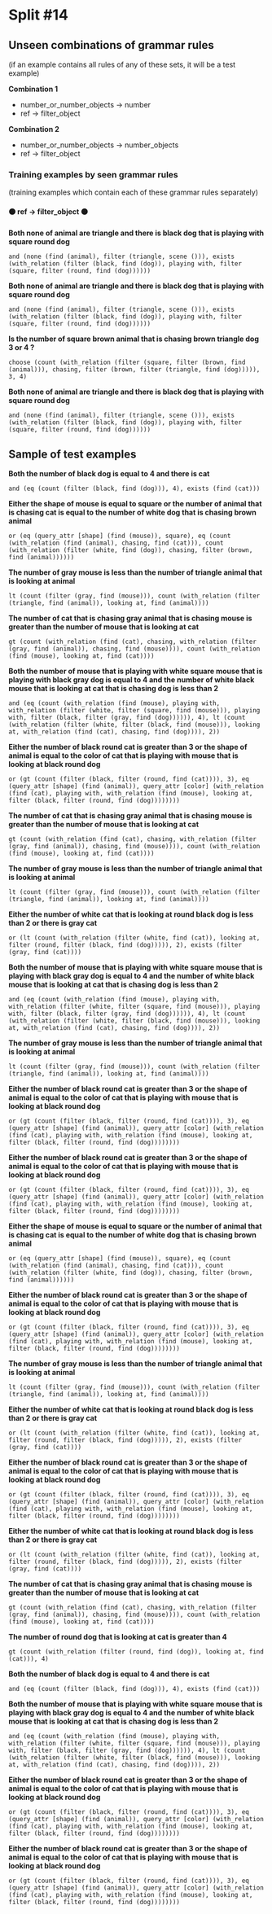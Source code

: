 # Split #14
## Unseen combinations of grammar rules
(if an example contains all rules of any of these sets, it will be a test example)

**Combination 1**
* number_or_number_objects -> number
* ref -> filter_object

**Combination 2**
* number_or_number_objects -> number_objects
* ref -> filter_object

### Training examples by seen grammar rules
(training examples which contain each of these grammar rules separately)
#### ⚫ ref -> filter_object ⚫
**Both none of animal are triangle and there is black dog that is playing with square round dog**
 ```
and (none (find (animal), filter (triangle, scene ())), exists (with_relation (filter (black, find (dog)), playing with, filter (square, filter (round, find (dog))))))
```
**Both none of animal are triangle and there is black dog that is playing with square round dog**
 ```
and (none (find (animal), filter (triangle, scene ())), exists (with_relation (filter (black, find (dog)), playing with, filter (square, filter (round, find (dog))))))
```
**Is the number of square brown animal that is chasing brown triangle dog 3 or 4 ?**
 ```
choose (count (with_relation (filter (square, filter (brown, find (animal))), chasing, filter (brown, filter (triangle, find (dog))))), 3, 4)
```
**Both none of animal are triangle and there is black dog that is playing with square round dog**
 ```
and (none (find (animal), filter (triangle, scene ())), exists (with_relation (filter (black, find (dog)), playing with, filter (square, filter (round, find (dog))))))
```
## Sample of test examples
**Both the number of black dog is equal to 4 and there is cat**
 ```
and (eq (count (filter (black, find (dog))), 4), exists (find (cat)))
```
**Either the shape of mouse is equal to square or the number of animal that is chasing cat is equal to the number of white dog that is chasing brown animal**
 ```
or (eq (query_attr [shape] (find (mouse)), square), eq (count (with_relation (find (animal), chasing, find (cat))), count (with_relation (filter (white, find (dog)), chasing, filter (brown, find (animal))))))
```
**The number of gray mouse is less than the number of triangle animal that is looking at animal**
 ```
lt (count (filter (gray, find (mouse))), count (with_relation (filter (triangle, find (animal)), looking at, find (animal))))
```
**The number of cat that is chasing gray animal that is chasing mouse is greater than the number of mouse that is looking at cat**
 ```
gt (count (with_relation (find (cat), chasing, with_relation (filter (gray, find (animal)), chasing, find (mouse)))), count (with_relation (find (mouse), looking at, find (cat))))
```
**Both the number of mouse that is playing with white square mouse that is playing with black gray dog is equal to 4 and the number of white black mouse that is looking at cat that is chasing dog is less than 2**
 ```
and (eq (count (with_relation (find (mouse), playing with, with_relation (filter (white, filter (square, find (mouse))), playing with, filter (black, filter (gray, find (dog)))))), 4), lt (count (with_relation (filter (white, filter (black, find (mouse))), looking at, with_relation (find (cat), chasing, find (dog)))), 2))
```
**Either the number of black round cat is greater than 3 or the shape of animal is equal to the color of cat that is playing with mouse that is looking at black round dog**
 ```
or (gt (count (filter (black, filter (round, find (cat)))), 3), eq (query_attr [shape] (find (animal)), query_attr [color] (with_relation (find (cat), playing with, with_relation (find (mouse), looking at, filter (black, filter (round, find (dog))))))))
```
**The number of cat that is chasing gray animal that is chasing mouse is greater than the number of mouse that is looking at cat**
 ```
gt (count (with_relation (find (cat), chasing, with_relation (filter (gray, find (animal)), chasing, find (mouse)))), count (with_relation (find (mouse), looking at, find (cat))))
```
**The number of gray mouse is less than the number of triangle animal that is looking at animal**
 ```
lt (count (filter (gray, find (mouse))), count (with_relation (filter (triangle, find (animal)), looking at, find (animal))))
```
**Either the number of white cat that is looking at round black dog is less than 2 or there is gray cat**
 ```
or (lt (count (with_relation (filter (white, find (cat)), looking at, filter (round, filter (black, find (dog))))), 2), exists (filter (gray, find (cat))))
```
**Both the number of mouse that is playing with white square mouse that is playing with black gray dog is equal to 4 and the number of white black mouse that is looking at cat that is chasing dog is less than 2**
 ```
and (eq (count (with_relation (find (mouse), playing with, with_relation (filter (white, filter (square, find (mouse))), playing with, filter (black, filter (gray, find (dog)))))), 4), lt (count (with_relation (filter (white, filter (black, find (mouse))), looking at, with_relation (find (cat), chasing, find (dog)))), 2))
```
**The number of gray mouse is less than the number of triangle animal that is looking at animal**
 ```
lt (count (filter (gray, find (mouse))), count (with_relation (filter (triangle, find (animal)), looking at, find (animal))))
```
**Either the number of black round cat is greater than 3 or the shape of animal is equal to the color of cat that is playing with mouse that is looking at black round dog**
 ```
or (gt (count (filter (black, filter (round, find (cat)))), 3), eq (query_attr [shape] (find (animal)), query_attr [color] (with_relation (find (cat), playing with, with_relation (find (mouse), looking at, filter (black, filter (round, find (dog))))))))
```
**Either the number of black round cat is greater than 3 or the shape of animal is equal to the color of cat that is playing with mouse that is looking at black round dog**
 ```
or (gt (count (filter (black, filter (round, find (cat)))), 3), eq (query_attr [shape] (find (animal)), query_attr [color] (with_relation (find (cat), playing with, with_relation (find (mouse), looking at, filter (black, filter (round, find (dog))))))))
```
**Either the shape of mouse is equal to square or the number of animal that is chasing cat is equal to the number of white dog that is chasing brown animal**
 ```
or (eq (query_attr [shape] (find (mouse)), square), eq (count (with_relation (find (animal), chasing, find (cat))), count (with_relation (filter (white, find (dog)), chasing, filter (brown, find (animal))))))
```
**Either the number of black round cat is greater than 3 or the shape of animal is equal to the color of cat that is playing with mouse that is looking at black round dog**
 ```
or (gt (count (filter (black, filter (round, find (cat)))), 3), eq (query_attr [shape] (find (animal)), query_attr [color] (with_relation (find (cat), playing with, with_relation (find (mouse), looking at, filter (black, filter (round, find (dog))))))))
```
**The number of gray mouse is less than the number of triangle animal that is looking at animal**
 ```
lt (count (filter (gray, find (mouse))), count (with_relation (filter (triangle, find (animal)), looking at, find (animal))))
```
**Either the number of white cat that is looking at round black dog is less than 2 or there is gray cat**
 ```
or (lt (count (with_relation (filter (white, find (cat)), looking at, filter (round, filter (black, find (dog))))), 2), exists (filter (gray, find (cat))))
```
**Either the number of black round cat is greater than 3 or the shape of animal is equal to the color of cat that is playing with mouse that is looking at black round dog**
 ```
or (gt (count (filter (black, filter (round, find (cat)))), 3), eq (query_attr [shape] (find (animal)), query_attr [color] (with_relation (find (cat), playing with, with_relation (find (mouse), looking at, filter (black, filter (round, find (dog))))))))
```
**Either the number of white cat that is looking at round black dog is less than 2 or there is gray cat**
 ```
or (lt (count (with_relation (filter (white, find (cat)), looking at, filter (round, filter (black, find (dog))))), 2), exists (filter (gray, find (cat))))
```
**The number of cat that is chasing gray animal that is chasing mouse is greater than the number of mouse that is looking at cat**
 ```
gt (count (with_relation (find (cat), chasing, with_relation (filter (gray, find (animal)), chasing, find (mouse)))), count (with_relation (find (mouse), looking at, find (cat))))
```
**The number of round dog that is looking at cat is greater than 4**
 ```
gt (count (with_relation (filter (round, find (dog)), looking at, find (cat))), 4)
```
**Both the number of black dog is equal to 4 and there is cat**
 ```
and (eq (count (filter (black, find (dog))), 4), exists (find (cat)))
```
**Both the number of mouse that is playing with white square mouse that is playing with black gray dog is equal to 4 and the number of white black mouse that is looking at cat that is chasing dog is less than 2**
 ```
and (eq (count (with_relation (find (mouse), playing with, with_relation (filter (white, filter (square, find (mouse))), playing with, filter (black, filter (gray, find (dog)))))), 4), lt (count (with_relation (filter (white, filter (black, find (mouse))), looking at, with_relation (find (cat), chasing, find (dog)))), 2))
```
**Either the number of black round cat is greater than 3 or the shape of animal is equal to the color of cat that is playing with mouse that is looking at black round dog**
 ```
or (gt (count (filter (black, filter (round, find (cat)))), 3), eq (query_attr [shape] (find (animal)), query_attr [color] (with_relation (find (cat), playing with, with_relation (find (mouse), looking at, filter (black, filter (round, find (dog))))))))
```
**Either the number of black round cat is greater than 3 or the shape of animal is equal to the color of cat that is playing with mouse that is looking at black round dog**
 ```
or (gt (count (filter (black, filter (round, find (cat)))), 3), eq (query_attr [shape] (find (animal)), query_attr [color] (with_relation (find (cat), playing with, with_relation (find (mouse), looking at, filter (black, filter (round, find (dog))))))))
```